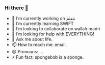 ### Hi there 👋

<!--
**mariam-alfoudari/mariam-alfoudari** is a ✨ _special_ ✨ repository because its `README.md` (this file) appears on your GitHub profile.

Here are some ideas to get you started:

- 🔭 I’m currently working on نتعلم
- 🌱 I’m currently learning SWIFT
- 👯 I’m looking to collaborate on wallah madri
- 🤔 I’m looking for help with EVERYTHING!
- 💬 Ask me about life.
- 📫 How to reach me: email.
- 😄 Pronouns: ...
- ⚡ Fun fact: spongebob is a sponge.
-->
- 🔭 I’m currently working on نتعلم
- 🌱 I’m currently learning SWIFT
- 👯 I’m looking to collaborate on wallah madri
- 🤔 I’m looking for help with EVERYTHING!
- 💬 Ask me about life.
- 📫 How to reach me: email.
- 😄 Pronouns: ...
- ⚡ Fun fact: spongebob is a sponge.
